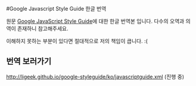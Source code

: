 #Google Javascript Style Guide 한글 번역

원문 [Google JavaScript Style Guide](https://google-styleguide.googlecode.com/svn/trunk/javascriptguide.xml)에 대한 한글 번역본 입니다.
다수의 오역과 의역이 존재하니 참고해주세요.

이해하지 못하는 부분이 있다면 절대적으로 저의 책임이 큽니다. :(

## 번역 보러가기
<http://ligeek.github.io/google-styleguide/ko/javascriptguide.xml> (진행 중)
